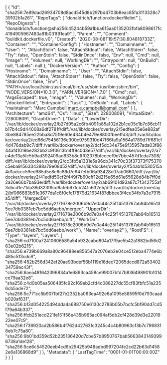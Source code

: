 [
  {
    "Id": "sha256:7e89dad26934708d8acd545d8b297bd4703b8eac85fa3113328c739102b1a261",
    "RepoTags": [
      "donaldrich/function:dockerfilelint"
    ],
    "RepoDigests": [
      "donaldrich/function@sha256:45244b59a1bba615aa0135202fbfa8098617fc4194905967483a81b031f91ea9"
    ],
    "Parent": "",
    "Comment": "buildkit.dockerfile.v0",
    "Created": "2020-08-08T19:57:30.804818733Z",
    "Container": "",
    "ContainerConfig": {
      "Hostname": "",
      "Domainname": "",
      "User": "",
      "AttachStdin": false,
      "AttachStdout": false,
      "AttachStderr": false,
      "Tty": false,
      "OpenStdin": false,
      "StdinOnce": false,
      "Env": null,
      "Cmd": null,
      "Image": "",
      "Volumes": null,
      "WorkingDir": "",
      "Entrypoint": null,
      "OnBuild": null,
      "Labels": null
    },
    "DockerVersion": "",
    "Author": "",
    "Config": {
      "Hostname": "",
      "Domainname": "",
      "User": "",
      "AttachStdin": false,
      "AttachStdout": false,
      "AttachStderr": false,
      "Tty": false,
      "OpenStdin": false,
      "StdinOnce": false,
      "Env": [
        "PATH=/usr/local/sbin:/usr/local/bin:/usr/sbin:/usr/bin:/sbin:/bin",
        "NODE_VERSION=10.3.0",
        "YARN_VERSION=1.7.0"
      ],
      "Cmd": null,
      "ArgsEscaped": true,
      "Image": "",
      "Volumes": null,
      "WorkingDir": "/dockerfilelint",
      "Entrypoint": [
        "tusk"
      ],
      "OnBuild": null,
      "Labels": {
        "maintainer": "Marc Campbell <marc.e.campbell@gmail.com>"
      }
    },
    "Architecture": "amd64",
    "Os": "linux",
    "Size": 228008091,
    "VirtualSize": 228008091,
    "GraphDriver": {
      "Data": {
        "LowerDir": "/var/lib/docker/overlay2/b27d95a2c6fb4091b85a102d2b1ce05c1b7c86cb11b17b4c9d44008a6df2781f/diff:/var/lib/docker/overlay2/5edfea05e6e882af3be884785ee22bba8d75f9e60e434b4e479e8800fbeeffd3/diff:/var/lib/docker/overlay2/ed66d75456136e300c9759310d47f66fa9a1564a1789d7ff681cf4d476dab9c7/diff:/var/lib/docker/overlay2/dcf5dc34e75e9f35957ada03f8644af41019be282bb2c9f0613b14ff9c0d3e57/diff:/var/lib/docker/overlay2/a7c4de13a5fc5b9ad392409ad833b8cfff02378bfceeef9d7bbe457d1cda7308/diff:/var/lib/docker/overlay2/cc3fb5a1331e5a96cb341c70c33f37373f175370c5eba9156334388a79e08d52/diff:/var/lib/docker/overlay2/f54ab1d530515a4d1adccc59ed985d5e8e6c86d7e947efb06a93428c07ab0660/diff:/var/lib/docker/overlay2/41edfd50cf2f449f7b60cff12d215e65d61e65628d84b7ff0d2a26e66b7ba93e/diff:/var/lib/docker/overlay2/ab69101d93a87c7f342755af3d5cd1e71da39d323f9cd8afeb67fcb241c632e5/diff:/var/lib/docker/overlay2/bf066883b51e3677da1c8f0cfc17879d21634f87dbbee3f4ce34fb7a3e7915a5/diff",
        "MergedDir": "/var/lib/docker/overlay2/71678e2006b9d7e0a44c25f14513767ab94b165135ee7db0381eb7bc5dd6aebb/merged",
        "UpperDir": "/var/lib/docker/overlay2/71678e2006b9d7e0a44c25f14513767ab94b165135ee7db0381eb7bc5dd6aebb/diff",
        "WorkDir": "/var/lib/docker/overlay2/71678e2006b9d7e0a44c25f14513767ab94b165135ee7db0381eb7bc5dd6aebb/work"
      },
      "Name": "overlay2"
    },
    "RootFS": {
      "Type": "layers",
      "Layers": [
        "sha256:cd7100a72410606589a54b932cabd804a17f9ae5b42a1882bd56d263e02b6215",
        "sha256:e739b669a8a80c96488ee856547a2076eb2e04ce512eba4774e6b485c513cdc6",
        "sha256:452b256d342ef20ae93bdef56b1119e16dec72065dccd872a5340234759ac43f",
        "sha256:6aea481642396834a1e6893ca458ce99007bfd7b836498901b1014ce79aa32e8",
        "sha256:c4d0b05ea506485fc92c169eb2cfd4c088227dc55cf83fbfc51a2356cb5ade72",
        "sha256:5c771cc5b907fbf27e2352ba063ea492e6a1095e58595f0d793caadb020af831",
        "sha256:b13d054225d94dda4a688750e6130c2786b05b7bcfc5bf90dd7cd5f79a64b337",
        "sha256:ffcb251ecd221fe151f56e435b965ac094af5db2cf428d39d3e2201922ee07c9",
        "sha256:f736920ad2b586b4f762d42763fc3245c4c4b80963cf3b7c7968318eb7c75a80",
        "sha256:9b01bd359d52b235136420d7cbe57b8950767bab56638431493996738a1de128",
        "sha256:5ce6c54520eeb4cd6b25425b948adbd997204fe2cd22b63d14582e6a136868d9"
      ]
    },
    "Metadata": {
      "LastTagTime": "0001-01-01T00:00:00Z"
    }
  }
]
